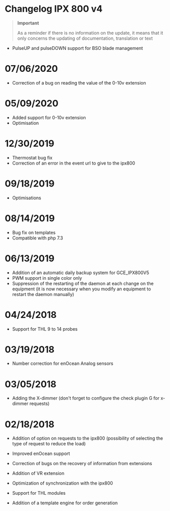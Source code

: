 # Changelog IPX 800 v4

>**Important**
>
>As a reminder if there is no information on the update, it means that it only concerns the updating of documentation, translation or text

- PulseUP and pulseDOWN support for BSO blade management

# 07/06/2020

- Correction of a bug on reading the value of the 0-10v extension

# 05/09/2020

- Added support for 0-10v extension
- Optimisation

# 12/30/2019

- Thermostat bug fix
- Correction of an error in the event url to give to the ipx800

# 09/18/2019

- Optimisations

# 08/14/2019

- Bug fix on templates
- Compatible with php 7.3

# 06/13/2019

- Addition of an automatic daily backup system for GCE_IPX800V5
- PWM support in single color only
- Suppression of the restarting of the daemon at each change on the equipment (it is now necessary when you modify an equipment to restart the daemon manually)

# 04/24/2018

-	Support for THL 9 to 14 probes

# 03/19/2018

-   Number correction for enOcean Analog sensors

# 03/05/2018

- 	Adding the X-dimmer (don't forget to configure the check plugin G for x-dimmer requests)

#  02/18/2018

-	Addition of option on requests to the ipx800 (possibility of selecting the type of request to reduce the load)

-   Improved enOcean support

-   Correction of bugs on the recovery of information from
    extensions

-   Addition of VR extension

-   Optimization of synchronization with the ipx800

-   Support for THL modules

-   Addition of a template engine for order generation
